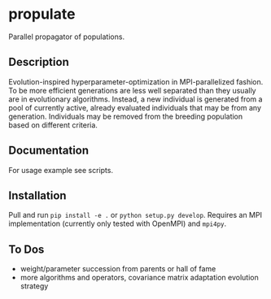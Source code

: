 # propulate


Parallel propagator of populations.

## Description

Evolution-inspired hyperparameter-optimization in MPI-parallelized fashion.
To be more efficient generations are less well separated than they usually are in evolutionary algorithms.
Instead, a new individual is generated from a pool of currently active, already evaluated individuals that may be from any generation.
Individuals may be removed from the breeding population based on different criteria.

## Documentation

For usage example see scripts.

## Installation

Pull and run ``pip install -e .`` or ``python setup.py develop``.
Requires an MPI implementation (currently only tested with OpenMPI) and ``mpi4py``.

## To Dos

- weight/parameter succession from parents or hall of fame
- more algorithms and operators, covariance matrix adaptation evolution strategy
